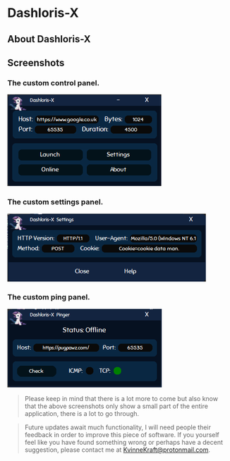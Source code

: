 # Dashloris-X
## About Dashloris-X

## Screenshots
### The custom control panel.
![Main GUI](Screenshots/main-gui.png)

### The custom settings panel.
![Settings GUI](Screenshots/settings-gui.png)

### The custom ping panel.
![Ping GUI](Screenshots/ping-gui.png)

>Please keep in mind that there is a lot more to come but also
>know that the above screenshots only show a small part of the 
>entire application, there is a lot to go through.  

>Future updates await much functionality, I will need people their 
>feedback in order to improve this piece of software.  If you yourself
>feel like you have found something wrong or perhaps have a decent
>suggestion, please contact me at KvinneKraft@protonmail.com.